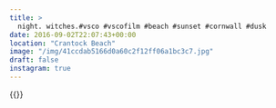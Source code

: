 ```yaml
---
title: >
  night. witches.#vsco #vscofilm #beach #sunset #cornwall #dusk
date: 2016-09-02T22:07:43+00:00
location: "Crantock Beach"
image: "/img/41ccdab5166d0a60c2f12ff06a1bc3c7.jpg"
draft: false
instagram: true
---
```


{{<photo src="/img/41ccdab5166d0a60c2f12ff06a1bc3c7.jpg">}}
